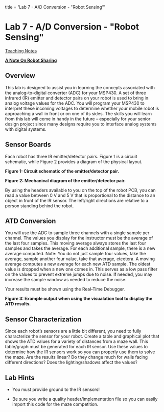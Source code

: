 title = 'Lab 7 - A/D Conversion - "Robot Sensing"'

# Lab 7 - A/D Conversion - "Robot Sensing"

[Teaching Notes](notes.html)

**[A Note On Robot Sharing](/labs/lab6/other_peoples_robots.html)**

## Overview

This lab is designed to assist you in learning the concepts associated with the analog-to-digital converter (ADC) for your MSP430.  A set of three infrared (IR) emitter and detector pairs on your robot is used to bring in analog voltage values for the ADC.  You will program your MSP430 to interpret these incoming voltages to determine whether your mobile robot is approaching a wall in front or on one of its sides.  The skills you will learn from this lab will come in handy in the future – especially for your senior design project since many designs require you to interface analog systems with digital systems.

## Sensor Boards

Each robot has three IR emitter/detector pairs.  Figure 1 is a circuit schematic, while Figure 2 provides a diagram of the physical layout.

**Figure 1: Circuit schematic of the emitter/detector pair.**

**Figure 2: Mechanical diagram of the emitter/detector pair.**

By using the headers available to you on the top of the robot PCB, you can read a value between 0 V and 5 V that is proportional to the distance to an object in front of the IR sensor.  The left/right directions are relative to a person standing behind the robot.

## ATD Conversion

You will use the ADC to sample three channels with a single sample per channel.  The values you display for the instructor must be the average of the last four samples.  This moving average always stores the last four samples and takes the average.  For each additional sample, there is a new average computed.  Note: You do not just sample four values, take the average, sample another four value, take that average, etcetera.  A moving average computes a new average for each new ATD sample.  The oldest value is dropped when a new one comes in.  This serves as a low pass filter on the values to prevent extreme jumps due to noise.  If needed, you may increase the sample window as needed to reduce the noise.

Your results must be shown using the Real-Time Debugger.

**Figure 3: Example output when using the visualation tool to display the ATD results.**

## Sensor Characterization

Since each robot’s sensors are a little bit different, you need to fully characterize the sensor for your robot.  Create a table and graphical plot that shows the ATD values for a variety of distances from a maze wall.  This table/graph must be generated for each IR sensor.  Use these values to determine how the IR sensors work so you can properly use them to solve the maze.  Are the results linear?  Do they change much for walls facing different directions?  Does the lighting/shadows affect the values?

## Lab Hints

- You must provide ground to the IR sensors!

- Be sure you write a quality header/implementation file so you can easily import this code for the maze competition.
